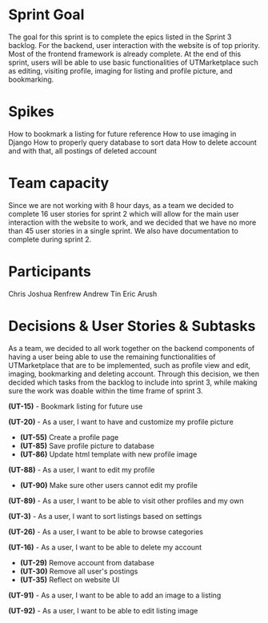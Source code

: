 ﻿# Sprint Goal

The goal for this sprint is to complete the epics listed in the Sprint 3 backlog. For the backend, user interaction with the website is of top priority. Most of the frontend framework is already complete. At the end of this sprint, users will be able to use basic functionalities of UTMarketplace such as editing, visiting profile, imaging for listing and profile picture, and bookmarking.

# Spikes

How to bookmark a listing for future reference
How to use imaging in Django
How to properly query database to sort data
How to delete account and with that, all postings of deleted account

# Team capacity

Since we are not working with 8 hour days, as a team we decided to complete 16 user stories for sprint 2 which will allow for the main user interaction with the website to work, and we decided that we have no more than 45 user stories in a single sprint. We also have documentation to complete during sprint 2.

# Participants

Chris
Joshua
Renfrew
Andrew
Tin
Eric
Arush

# Decisions & User Stories & Subtasks
As a team, we decided to all work together on the backend components of having a user being able to use the remaining functionalities of UTMarketplace that are to be implemented, such as profile view and edit, imaging, bookmarking and deleting account. Through this decision, we then decided which tasks from the backlog to include into sprint 3, while making sure the work was doable within the time frame of sprint 3.

**(UT-15)** - Bookmark listing for future use

**(UT-20)** - As a user, I want to have and customize my profile picture
* **(UT-55)** Create a profile page
* **(UT-85)** Save profile picture to database
* **(UT-86)** Update html template with new profile image

**(UT-88)** - As a user, I want to edit my profile
* **(UT-90)** Make sure other users cannot edit my profile

**(UT-89)** - As a user, I want to be able to visit other profiles and my own

**(UT-3)** - As a user, I want to sort listings based on settings

**(UT-26)** - As a user, I want to be able to browse categories

**(UT-16)** - As a user, I want to be able to delete my account
* **(UT-29)**  Remove account from database
* **(UT-30)** Remove all user's postings
* **(UT-35)** Reflect on website UI

**(UT-91)** - As a user, I want to be able to add an image to a listing

**(UT-92)** - As a user, I want to be able to edit listing image



